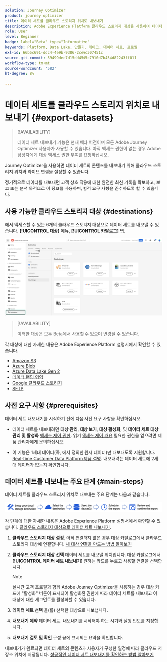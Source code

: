 ```yaml
---
solution: Journey Optimizer
product: journey optimizer
title: 데이터 세트를 클라우드 스토리지 위치로 내보내기
description: Adobe Experience Platform 클라우드 스토리지 대상을 사용하여 데이터 세트를 내보내는 방법을 알아봅니다.
role: User
level: Beginner
badge: label="Beta" type="Informative"
keywords: Platform, Data Lake, 만들기, 레이크, 데이터 세트, 프로필
exl-id: 66b5c691-ddc4-4e9b-9386-2ce6c307451c
source-git-commit: 59499dec7d15dd4565c7910d7b454d82243ff011
workflow-type: tm+mt
source-wordcount: '582'
ht-degree: 8%

---
```


# 데이터 세트를 클라우드 스토리지 위치로 내보내기 {#export-datasets}

>[!AVAILABILITY]
>
>데이터 세트 내보내기 기능은 현재 베타 버전이며 모든 Adobe Journey Optimizer 사용자가 사용할 수 있습니다. 아직 액세스 권한이 없는 경우 Adobe 담당자에게 대상 액세스 권한 부여를 요청하십시오.

Journey Optimizer을 사용하면 데이터 세트의 콘텐츠를 내보내기 위해 클라우드 스토리지 위치와 라이브 연결을 설정할 수 있습니다.

정기적으로 데이터를 내보내면 고객 상호 작용에 대한 완전한 최신 기록을 확보하고, 보고 또는 분석 목적으로 이 정보를 사용하며, 법적 요구 사항을 준수하도록 할 수 있습니다.

## 사용 가능한 클라우드 스토리지 대상 {#destinations}

에서 액세스할 수 있는 6개의 클라우드 스토리지 대상으로 데이터 세트를 내보낼 수 있습니다. **[!UICONTROL 대상]** 메뉴, **[!UICONTROL 카탈로그]** 탭.

![](assets/dataset-export-setup.png)

>[!AVAILABILITY]
>
>이러한 대상은 모두 Beta에서 사용할 수 있으며 변경될 수 있습니다.

각 대상에 대한 자세한 내용은 Adobe Experience Platform 설명서에서 확인할 수 있습니다.

* [Amazon S3](https://experienceleague.adobe.com/docs/experience-platform/destinations/catalog/cloud-storage/amazon-s3.html)
* [Azure Blob](https://experienceleague.adobe.com/docs/experience-platform/destinations/catalog/cloud-storage/azure-blob.html)
* [Azure Data Lake Gen 2](https://experienceleague.adobe.com/docs/experience-platform/destinations/catalog/cloud-storage/adls-gen2.html)
* [데이터 랜딩 영역](https://experienceleague.adobe.com/docs/experience-platform/destinations/catalog/cloud-storage/data-landing-zone.html)
* [Google 클라우드 스토리지](https://experienceleague.adobe.com/docs/experience-platform/destinations/catalog/cloud-storage/google-cloud-storage.html)
* [SFTP](https://experienceleague.adobe.com/docs/experience-platform/destinations/catalog/cloud-storage/sftp.html)

## 사전 요구 사항 {#prerequisites}

데이터 세트 내보내기를 시작하기 전에 다음 사전 요구 사항을 확인하십시오.

* 데이터 세트를 내보내려면 **대상 관리**, **대상 보기**, **대상 활성화**, 및 **데이터 세트 대상 관리 및 활성화** [액세스 제어 권한](https://experienceleague.adobe.com/docs/experience-platform/access-control/home.html#permissions). 읽기 [액세스 제어 개요](https://experienceleague.adobe.com/docs/experience-platform/access-control/ui/overview.html) 필요한 권한을 얻으려면 제품 관리자에게 문의하십시오.

* 이 기능은 1세대 데이터(즉, 에서 정의한 원시 데이터)만 내보내도록 지원합니다. [Real-time Customer Data Platform 제품 설명](https://helpx.adobe.com/legal/product-descriptions/real-time-customer-data-platform-b2c-edition-prime-and-ultimate-packages.html). 내보내려는 데이터 세트에 2세대 데이터가 없는지 확인합니다.

## 데이터 세트를 내보내는 주요 단계 {#main-steps}

데이터 세트를 클라우드 스토리지 위치로 내보내는 주요 단계는 다음과 같습니다.

![](assets/dataset-export-process.png)

각 단계에 대한 자세한 내용은 Adobe Experience Platform 설명서에서 확인할 수 있습니다. [클라우드 스토리지 대상으로 데이터 세트 내보내기](https://experienceleague.adobe.com/docs/experience-platform/destinations/ui/activate/export-datasets.html).

1. **클라우드 스토리지 대상 설정**. 아직 연결하지 않은 경우 대상 카탈로그에서 클라우드 스토리지 대상에 연결합니다. [새 대상 연결을 만드는 방법 알아보기](https://experienceleague.adobe.com/docs/experience-platform/destinations/ui/connect-destination.html#setup)

   <!--![](assets/dataset-export-setup.png)-->

1. **클라우드 스토리지 대상 선택** 데이터 세트를 내보낼 위치입니다. 대상 카탈로그에서 **[!UICONTROL 데이터 세트 내보내기]** 원하는 카드를 누르고 사용할 연결을 선택합니다.

   <!--![](assets/dataset-export-destination.png)-->

   >[!NOTE]
   >
   >실시간 고객 프로필과 함께 Adobe Journey Optimizer을 사용하는 경우 대상 카드에 &quot;활성화&quot; 버튼이 표시되어 활성화된 권한에 따라 데이터 세트를 내보내고 이 대상에 대한 세그먼트를 활성화할 수 있습니다.

1. **데이터 세트 선택** 을(를) 선택한 대상으로 내보냅니다.

   <!--![](assets/dataset-export-dataset-selection.png)-->

1. **내보내기 예약** 데이터 세트. 내보내기를 시작해야 하는 시기와 실행 빈도를 지정합니다.

   <!--![](assets/dataset-export-schedule.png)-->

1. **내보내기 검토 및 확인** 구성 끝에 표시되는 요약을 확인합니다.

   <!--![](assets/dataset-export-review.png)-->

내보내기가 완료되면 데이터 세트의 콘텐츠가 사용자가 구성한 일정에 따라 클라우드 저장소 위치에 저장됩니다. [성공적인 데이터 세트 내보내기를 확인하는 방법 알아보기](https://experienceleague.adobe.com/docs/experience-platform/destinations/ui/activate/export-datasets.html#verify)
